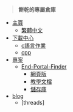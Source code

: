 >**餅乾的專屬倉庫**

* [主頁](/)
    * [繁體中文](/README.md)
* [下載中心](/file_download.md)
   * [c語言作業](/download-resources/Clanguage.md)
   * [cpp](download-resources/cpp/cpp.md)
* [專案](/project.md)
   * [End-Portal-Finder](/EPF/README.md)
       * [網頁版](/EPF ':ignore')
       * [教學文檔](/EPF/help/README.md)
       * [儲存庫](https://github.com/ABestCookie/End-Portal-Finder/tree/main) 
* [blog](https://www.threads.com/@cookie_of_the_5x.month?hl=zh-tw)
   * [threads]




















